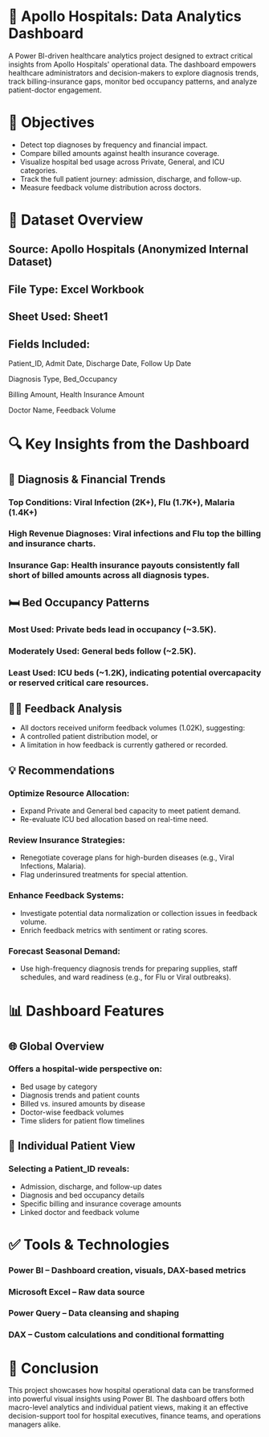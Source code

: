 # 🏥 Apollo Hospitals: Data Analytics Dashboard
A Power BI-driven healthcare analytics project designed to extract critical insights from Apollo Hospitals' operational data. The dashboard empowers healthcare administrators and decision-makers to explore diagnosis trends, track billing-insurance gaps, monitor bed occupancy patterns, and analyze patient-doctor engagement.

# 🎯 Objectives
- Detect top diagnoses by frequency and financial impact.
- Compare billed amounts against health insurance coverage.
- Visualize hospital bed usage across Private, General, and ICU categories.
- Track the full patient journey: admission, discharge, and follow-up.
- Measure feedback volume distribution across doctors.

# 📂 Dataset Overview
## Source: Apollo Hospitals (Anonymized Internal Dataset)

## File Type: Excel Workbook

## Sheet Used: Sheet1

## Fields Included:

Patient_ID, Admit Date, Discharge Date, Follow Up Date

Diagnosis Type, Bed_Occupancy

Billing Amount, Health Insurance Amount

Doctor Name, Feedback Volume

# 🔍 Key Insights from the Dashboard
## 🧪 Diagnosis & Financial Trends
### Top Conditions: Viral Infection (2K+), Flu (1.7K+), Malaria (1.4K+)

### High Revenue Diagnoses: Viral infections and Flu top the billing and insurance charts.

### Insurance Gap: Health insurance payouts consistently fall short of billed amounts across all diagnosis types.

## 🛏️ Bed Occupancy Patterns
### Most Used: Private beds lead in occupancy (~3.5K).
### Moderately Used: General beds follow (~2.5K).
### Least Used: ICU beds (~1.2K), indicating potential overcapacity or reserved critical care resources.

## 👨‍⚕️ Feedback Analysis
- All doctors received uniform feedback volumes (1.02K), suggesting:
- A controlled patient distribution model, or
- A limitation in how feedback is currently gathered or recorded.

## 💡 Recommendations
### Optimize Resource Allocation:
- Expand Private and General bed capacity to meet patient demand.
- Re-evaluate ICU bed allocation based on real-time need.

### Review Insurance Strategies:
- Renegotiate coverage plans for high-burden diseases (e.g., Viral Infections, Malaria).
- Flag underinsured treatments for special attention.

### Enhance Feedback Systems:
- Investigate potential data normalization or collection issues in feedback volume.
- Enrich feedback metrics with sentiment or rating scores.

### Forecast Seasonal Demand:
- Use high-frequency diagnosis trends for preparing supplies, staff schedules, and ward readiness (e.g., for Flu or Viral outbreaks).

# 📊 Dashboard Features
## 🌐 Global Overview
### Offers a hospital-wide perspective on:
- Bed usage by category
- Diagnosis trends and patient counts
- Billed vs. insured amounts by disease
- Doctor-wise feedback volumes
- Time sliders for patient flow timelines

## 👤 Individual Patient View
### Selecting a Patient_ID reveals:
- Admission, discharge, and follow-up dates
- Diagnosis and bed occupancy details
- Specific billing and insurance coverage amounts
- Linked doctor and feedback volume

# ✅ Tools & Technologies
### Power BI – Dashboard creation, visuals, DAX-based metrics
### Microsoft Excel – Raw data source
### Power Query – Data cleansing and shaping
### DAX – Custom calculations and conditional formatting

# 🧾 Conclusion
This project showcases how hospital operational data can be transformed into powerful visual insights using Power BI. The dashboard offers both macro-level analytics and individual patient views, making it an effective decision-support tool for hospital executives, finance teams, and operations managers alike.

